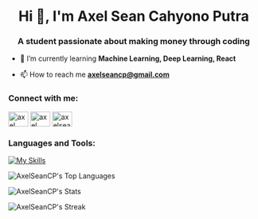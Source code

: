 <h1 align="center">Hi 👋, I'm Axel Sean Cahyono Putra</h1>
<h3 align="center">A student passionate about making money through coding</h3>

- 🌱 I’m currently learning **Machine Learning, Deep Learning, React**

- 📫 How to reach me **axelseancp@gmail.com**

<h3 align="left">Connect with me:</h3>
<p align="left">
<a href="https://linkedin.com/in/axel sean cahyono putra" target="blank"><img align="center" src="https://raw.githubusercontent.com/rahuldkjain/github-profile-readme-generator/master/src/images/icons/Social/linked-in-alt.svg" alt="axel sean cahyono putra" height="30" width="40" /></a>
<a href="https://kaggle.com/axel sean cahyono putra" target="blank"><img align="center" src="https://raw.githubusercontent.com/rahuldkjain/github-profile-readme-generator/master/src/images/icons/Social/kaggle.svg" alt="axel sean cahyono putra" height="30" width="40" /></a>
<a href="https://instagram.com/axelseansss" target="blank"><img align="center" src="https://raw.githubusercontent.com/rahuldkjain/github-profile-readme-generator/master/src/images/icons/Social/instagram.svg" alt="axelseansss" height="30" width="40" /></a>
</p>

<h3 align="left">Languages and Tools:</h3>

[![My Skills](https://skillicons.dev/icons?i=anaconda,aws,bootstrap,css,docker,git,github,html,js,mongodb,mysql,nodejs,npm,opencv,postman,py,sklearn,tensorflow,vscode)](https://skillicons.dev)

![AxelSeanCP's Top Languages](https://github-readme-stats.vercel.app/api/top-langs/?username=AxelSeanCP&theme=ayu-mirage&show_icons=true&hide_border=true&layout=compact)

![AxelSeanCP's Stats](https://github-readme-stats.vercel.app/api?username=AxelSeanCP&theme=ayu-mirage&show_icons=true&hide_border=true&count_private=true)

![AxelSeanCP's Streak](https://github-readme-streak-stats.herokuapp.com/?user=AxelSeanCP&theme=ayu-mirage&hide_border=true)
